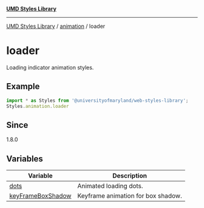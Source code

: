 [**UMD Styles Library**](../../../README.md)

***

[UMD Styles Library](../../../README.md) / [animation](../../README.md) / loader

# loader

Loading indicator animation styles.

## Example

```typescript
import * as Styles from '@universityofmaryland/web-styles-library';
Styles.animation.loader
```

## Since

1.8.0

## Variables

| Variable | Description |
| ------ | ------ |
| [dots](variables/dots.md) | Animated loading dots. |
| [keyFrameBoxShadow](variables/keyFrameBoxShadow.md) | Keyframe animation for box shadow. |
